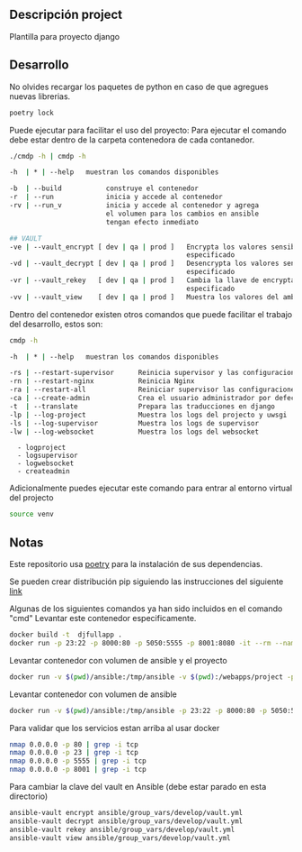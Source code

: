 ## Descripción project
Plantilla para proyecto django

## Desarrollo

No olvides recargar los paquetes de python en caso de que agregues nuevas librerias.
```sh
poetry lock
```

Puede ejecutar  para facilitar el uso del proyecto:
Para ejecutar el comando debe estar dentro de la carpeta contenedora de cada contanedor.
```sh
./cmdp -h | cmdp -h
```
```sh
-h  | * | --help   muestran los comandos disponibles

-b  | --build           construye el contenedor                         (docker build)
-r  | --run             inicia y accede al contenedor                   (docker run -it)
-rv | --run_v           inicia y accede al contenedor y agrega          (docker exec -it)
                        el volumen para los cambios en ansible
                        tengan efecto inmediato

## VAULT
-ve | --vault_encrypt [ dev | qa | prod ]   Encrypta los valores sensibles del ambiente     (ansible-vault encrypt)
                                            especificado
-vd | --vault_decrypt [ dev | qa | prod ]   Desencrypta los valores sensibles del ambiente  (ansible-vault decrypt)
                                            especificado
-vr | --vault_rekey   [ dev | qa | prod ]   Cambia la llave de encryptación del ambiente    (ansible-vault rekey)
                                            especificado
-vv | --vault_view    [ dev | qa | prod ]   Muestra los valores del ambiente especificado   (ansible-vault view)
```

Dentro del contenedor existen otros comandos que puede facilitar el trabajo del desarrollo, estos son:

```sh
cmdp -h
```
```sh
-h  | * | --help   muestran los comandos disponibles

-rs | --restart-supervisor      Reinicia supervisor y las configuraciones de los programas
-rn | --restart-nginx           Reinicia Nginx
-ra | --restart-all             Reiniciar supervisor las configuraciones de los programas y Nginx
-ca | --create-admin            Crea el usuario administrador por defecto de la aplicación
-t  | --translate               Prepara las traducciones en django
-lp | --log-project             Muestra los logs del projecto y uwsgi
-ls | --log-supervisor          Muestra los logs de supervisor
-lw | --log-websocket           Muestra los logs del websocket
```
      - logproject
      - logsupervisor
      - logwebsocket
      - createadmin
Adicionalmente puedes ejecutar este comando para entrar al entorno virtual del projecto
```sh
source venv
```

## Notas

Este repositorio usa [poetry](https://pypi.org/project/poetry/) para la instalación de sus dependencias.

Se pueden crear distribución pip siguiendo las instrucciones del siguiente [link](https://randomwalk.in/python/bash/2020/01/19/PoetryPackaging.html)

Algunas de los siguientes comandos ya han sido incluidos en el comando "cmd"
Levantar este contenedor especificamente.
```sh
docker build -t  djfullapp .
docker run -p 23:22 -p 8000:80 -p 5050:5555 -p 8001:8080 -it --rm --name djfullapp saengate/djfullapp
```

Levantar contenedor con volumen de ansible y el proyecto
```sh
docker run -v $(pwd)/ansible:/tmp/ansible -v $(pwd):/webapps/project -p 23:22 -p 8000:80 -p 5050:5555 -p 8001:8080 --rm -it --name djfullapp djfullapp
```

Levantar contenedor con volumen de ansible
```sh
docker run -v $(pwd)/ansible:/tmp/ansible -p 23:22 -p 8000:80 -p 5050:5555 -p 8001:8080 --rm -it --name djfullapp djfullapp
```

Para validar que los servicios estan arriba al usar docker
```sh
nmap 0.0.0.0 -p 80 | grep -i tcp
nmap 0.0.0.0 -p 23 | grep -i tcp
nmap 0.0.0.0 -p 5555 | grep -i tcp
nmap 0.0.0.0 -p 8001 | grep -i tcp
```

Para cambiar la clave del vault en Ansible (debe estar parado en esta directorio)
```sh
ansible-vault encrypt ansible/group_vars/develop/vault.yml
ansible-vault decrypt ansible/group_vars/develop/vault.yml
ansible-vault rekey ansible/group_vars/develop/vault.yml
ansible-vault view ansible/group_vars/develop/vault.yml
```

